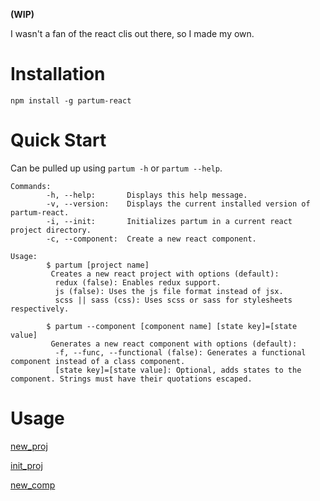 **(WIP)**

I wasn't a fan of the react clis out there, so I made my own.


# Installation

```
npm install -g partum-react
```

# Quick Start

Can be pulled up using `partum -h` or `partum --help`.

```
Commands:
        -h, --help:       Displays this help message.
        -v, --version:    Displays the current installed version of partum-react.
        -i, --init:       Initializes partum in a current react project directory.
        -c, --component:  Create a new react component.

Usage:
        $ partum [project name]
         Creates a new react project with options (default):
          redux (false): Enables redux support.
          js (false): Uses the js file format instead of jsx.
          scss || sass (css): Uses scss or sass for stylesheets respectively.

        $ partum --component [component name] [state key]=[state value]
         Generates a new react component with options (default):
          -f, --func, --functional (false): Generates a functional component instead of a class component.
          [state key]=[state value]: Optional, adds states to the component. Strings must have their quotations escaped.
```

# Usage

[new_proj](/usage/new_proj.md ':include')

[init_proj](/usage/init_proj.md ':include')

[new_comp](/usage/new_comp.md ':include')